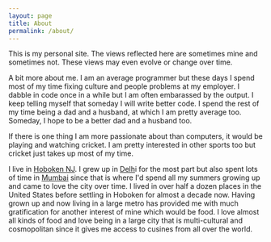 ```yaml
---
layout: page
title: About 
permalink: /about/
---
```

This is my personal site. The views reflected here are sometimes mine and sometimes not. These views may even evolve or change over time.

A bit more about me. I am an average programmer but these days I spend most of my time fixing culture and people problems at my employer. I dabble in code once in a while but I am often embarassed by the output. I keep telling myself that someday I will write better code. I spend the rest of my time being a dad and a husband, at which I am pretty average too. Someday, I hope to be a better dad and a husband too.

If there is one thing I am more passionate about than computers, it would be playing and watching cricket. I am pretty interested in other sports too but cricket just takes up most of my time. 

I live in [Hoboken NJ][hoboken]. I grew up in [Delh][delhi]i for the most part but also spent lots of time in [Mumbai][mumbai] since that is where I'd spend all my summers growing up and came to love the city over time. I lived in over half a dozen places in the United States before settling in Hoboken for almost a decade now. Having grown up and now living in a large metro has provided me with much gratification for another interest of mine which would be food. I love almost all kinds of food and love being in a large city that is multi-cultural and cosmopolitan since it gives me access to cusines from all over the world.

[hoboken]: https://en.wikipedia.org/wiki/Hoboken%2C_New_Jersey 
[delhi]: https://en.wikipedia.org/wiki/Delhi
[mumbai]: https://en.wikipedia.org/wiki/Mumbai
